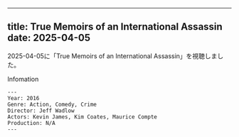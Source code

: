 
---
title: True Memoirs of an International Assassin
date: 2025-04-05
---

2025-04-05に「True Memoirs of an International Assassin」を視聴しました。

Infomation
```
---
Year: 2016
Genre: Action, Comedy, Crime
Director: Jeff Wadlow
Actors: Kevin James, Kim Coates, Maurice Compte
Production: N/A
---
```

